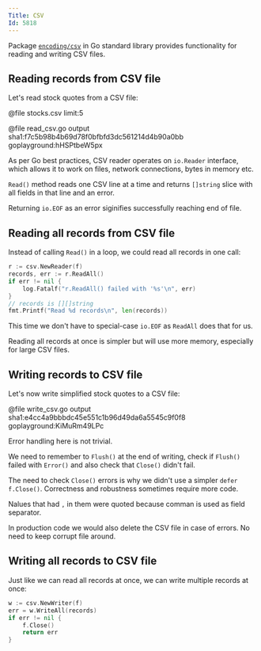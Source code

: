 ```yaml
---
Title: CSV
Id: 5818
---
```

Package [`encoding/csv`](https://golang.org/pkg/encoding/csv/) in Go standard library provides functionality for reading and writing CSV files.

## Reading records from CSV file

Let's read stock quotes from a CSV file:

@file stocks.csv limit:5

@file read_csv.go output sha1:f7c5b98b4b69d78f0bfbfd3dc561214d4b90a0bb goplayground:hHSPtbeW5px

As per Go best practices, CSV reader operates on `io.Reader` interface, which allows it to work on files, network connections, bytes in memory etc.

`Read()` method reads one CSV line at a time and returns `[]string` slice with all fields in that line and an error.

Returning `io.EOF` as an error siginifies successfully reaching end of file.

## Reading all records from CSV file

Instead of calling `Read()` in a loop, we could read all records in one call:
```go
r := csv.NewReader(f)
records, err := r.ReadAll()
if err != nil {
    log.Fatalf("r.ReadAll() failed with '%s'\n", err)
}
// records is [][]string
fmt.Printf("Read %d records\n", len(records))
```

This time we don't have to special-case `io.EOF` as `ReadAll` does that for us.

Reading all records at once is simpler but will use more memory, especially for large CSV files.

## Writing records to CSV file

Let's now write simplified stock quotes to a CSV file:

@file write_csv.go output sha1:e4cc4a9bbbdc45e551c1b96d49da6a5545c9f0f8 goplayground:KiMuRm49LPc

Error handling here is not trivial.

We need to remember to `Flush()` at the end of writing, check if `Flush()` failed with `Error()` and also check that `Close()` didn't fail.

The need to check `Close()` errors is why we didn't use a simpler `defer f.Close()`. Correctness and robustness sometimes require more  code.

Nalues that had `,` in them were quoted because comman is used as field separator.

In production code we would also delete the CSV file in case of errors. No need to keep corrupt file around.

## Writing all records to CSV file

Just like we can read all records at once, we can write multiple records at once:

```go
w := csv.NewWriter(f)
err = w.WriteAll(records)
if err != nil {
    f.Close()
    return err
}
```
